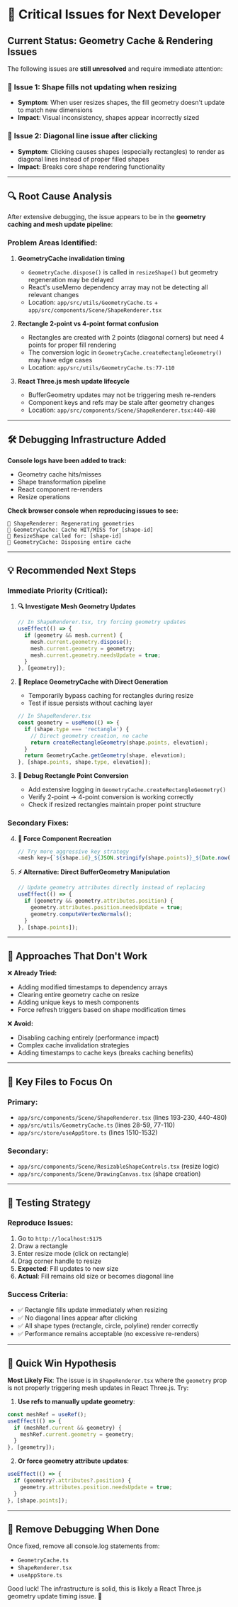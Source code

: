 # 🚨 Critical Issues for Next Developer

## Current Status: Geometry Cache & Rendering Issues

The following issues are **still unresolved** and require immediate attention:

### 🔴 **Issue 1: Shape fills not updating when resizing**
- **Symptom**: When user resizes shapes, the fill geometry doesn't update to match new dimensions
- **Impact**: Visual inconsistency, shapes appear incorrectly sized

### 🔴 **Issue 2: Diagonal line issue after clicking**  
- **Symptom**: Clicking causes shapes (especially rectangles) to render as diagonal lines instead of proper filled shapes
- **Impact**: Breaks core shape rendering functionality

---

## 🔍 **Root Cause Analysis**

After extensive debugging, the issue appears to be in the **geometry caching and mesh update pipeline**:

### **Problem Areas Identified:**

1. **GeometryCache invalidation timing**
   - `GeometryCache.dispose()` is called in `resizeShape()` but geometry regeneration may be delayed
   - React's useMemo dependency array may not be detecting all relevant changes
   - Location: `app/src/utils/GeometryCache.ts` + `app/src/components/Scene/ShapeRenderer.tsx`

2. **Rectangle 2-point vs 4-point format confusion**
   - Rectangles are created with 2 points (diagonal corners) but need 4 points for proper fill rendering
   - The conversion logic in `GeometryCache.createRectangleGeometry()` may have edge cases
   - Location: `app/src/utils/GeometryCache.ts:77-110`

3. **React Three.js mesh update lifecycle**
   - BufferGeometry updates may not be triggering mesh re-renders
   - Component keys and refs may be stale after geometry changes
   - Location: `app/src/components/Scene/ShapeRenderer.tsx:440-480`

---

## 🛠️ **Debugging Infrastructure Added**

**Console logs have been added to track:**
- Geometry cache hits/misses
- Shape transformation pipeline
- React component re-renders
- Resize operations

**Check browser console when reproducing issues to see:**
```
🔄 ShapeRenderer: Regenerating geometries
🎯 GeometryCache: Cache HIT/MISS for [shape-id]
🔧 ResizeShape called for: [shape-id]
🧹 GeometryCache: Disposing entire cache
```

---

## 💡 **Recommended Next Steps**

### **Immediate Priority (Critical):**

1. **🔍 Investigate Mesh Geometry Updates**
   ```typescript
   // In ShapeRenderer.tsx, try forcing geometry updates
   useEffect(() => {
     if (geometry && mesh.current) {
       mesh.current.geometry.dispose();
       mesh.current.geometry = geometry;
       mesh.current.geometry.needsUpdate = true;
     }
   }, [geometry]);
   ```

2. **🔄 Replace GeometryCache with Direct Generation**
   - Temporarily bypass caching for rectangles during resize
   - Test if issue persists without caching layer
   ```typescript
   // In ShapeRenderer.tsx
   const geometry = useMemo(() => {
     if (shape.type === 'rectangle') {
       // Direct geometry creation, no cache
       return createRectangleGeometry(shape.points, elevation);
     }
     return GeometryCache.getGeometry(shape, elevation);
   }, [shape.points, shape.type, elevation]);
   ```

3. **🎯 Debug Rectangle Point Conversion**
   - Add extensive logging in `GeometryCache.createRectangleGeometry()`
   - Verify 2-point → 4-point conversion is working correctly
   - Check if resized rectangles maintain proper point structure

### **Secondary Fixes:**

4. **🔑 Force Component Recreation**
   ```typescript
   // Try more aggressive key strategy
   <mesh key={`${shape.id}_${JSON.stringify(shape.points)}_${Date.now()}`}>
   ```

5. **⚡ Alternative: Direct BufferGeometry Manipulation**
   ```typescript
   // Update geometry attributes directly instead of replacing
   useEffect(() => {
     if (geometry && geometry.attributes.position) {
       geometry.attributes.position.needsUpdate = true;
       geometry.computeVertexNormals();
     }
   }, [shape.points]);
   ```

---

## 🚫 **Approaches That Don't Work**

❌ **Already Tried:**
- Adding modified timestamps to dependency arrays
- Clearing entire geometry cache on resize
- Adding unique keys to mesh components
- Force refresh triggers based on shape modification times

❌ **Avoid:**
- Disabling caching entirely (performance impact)
- Complex cache invalidation strategies
- Adding timestamps to cache keys (breaks caching benefits)

---

## 📁 **Key Files to Focus On**

### **Primary:**
- `app/src/components/Scene/ShapeRenderer.tsx` (lines 193-230, 440-480)
- `app/src/utils/GeometryCache.ts` (lines 28-59, 77-110)
- `app/src/store/useAppStore.ts` (lines 1510-1532)

### **Secondary:**
- `app/src/components/Scene/ResizableShapeControls.tsx` (resize logic)
- `app/src/components/Scene/DrawingCanvas.tsx` (shape creation)

---

## 🧪 **Testing Strategy**

### **Reproduce Issues:**
1. Go to `http://localhost:5175`
2. Draw a rectangle
3. Enter resize mode (click on rectangle)
4. Drag corner handle to resize
5. **Expected**: Fill updates to new size
6. **Actual**: Fill remains old size or becomes diagonal line

### **Success Criteria:**
- ✅ Rectangle fills update immediately when resizing
- ✅ No diagonal lines appear after clicking
- ✅ All shape types (rectangle, circle, polyline) render correctly
- ✅ Performance remains acceptable (no excessive re-renders)

---

## 🎯 **Quick Win Hypothesis**

**Most Likely Fix**: The issue is in `ShapeRenderer.tsx` where the `geometry` prop is not properly triggering mesh updates in React Three.js. Try:

1. **Use refs to manually update geometry**:
```typescript
const meshRef = useRef();
useEffect(() => {
  if (meshRef.current && geometry) {
    meshRef.current.geometry = geometry;
  }
}, [geometry]);
```

2. **Or force geometry attribute updates**:
```typescript
useEffect(() => {
  if (geometry?.attributes?.position) {
    geometry.attributes.position.needsUpdate = true;
  }
}, [shape.points]);
```

---

## 🔄 **Remove Debugging When Done**

Once fixed, remove all console.log statements from:
- `GeometryCache.ts`
- `ShapeRenderer.tsx` 
- `useAppStore.ts`

Good luck! The infrastructure is solid, this is likely a React Three.js geometry update timing issue. 🚀